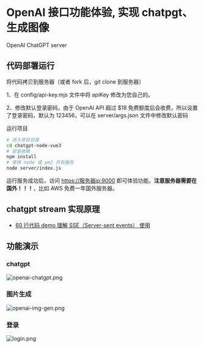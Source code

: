 # OpenAI 接口功能体验, 实现 chatpgt、生成图像

OpenAI ChatGPT server

## 代码部署运行

将代码拷贝到服务器（或者 fork 后，git clone 到服务器）

1、在 config/api-key.mjs 文件中将 apiKey 修改为您自己的。

2、修改默认登录密码，由于 OpenAI API 超过 $18 免费额度后会收费，所以设置了登录密码，默认为 123456，可以在 server/args.json 文件中修改默认密码

运行项目

```bash
# 进入项目目录
cd chatgpt-node-vue3 
# 安装依赖
npm install
# 使用 node 或 pm2 开启服务
node server/index.js
```

运行服务成功后，访问 <https://服务器ip:9000> 即可体验功能。**注意服务器需要在国外！！！**，比如 AWS 免费一年国外服务器。

## chatgpt stream 实现原理

- [60 行代码 demo 理解 SSE（Server-sent events） 使用](https://github.com/zuoxiaobai/fedemo/tree/master/src/DebugDemo/server-send-events)

## 功能演示

### chatgpt

![openai-chatgpt.png](./docs/openai-chatgpt.png)

### 图片生成

![openai-img-gen.png](./docs/openai-img-gen.png)

### 登录

![login.png](./docs/login.png)
